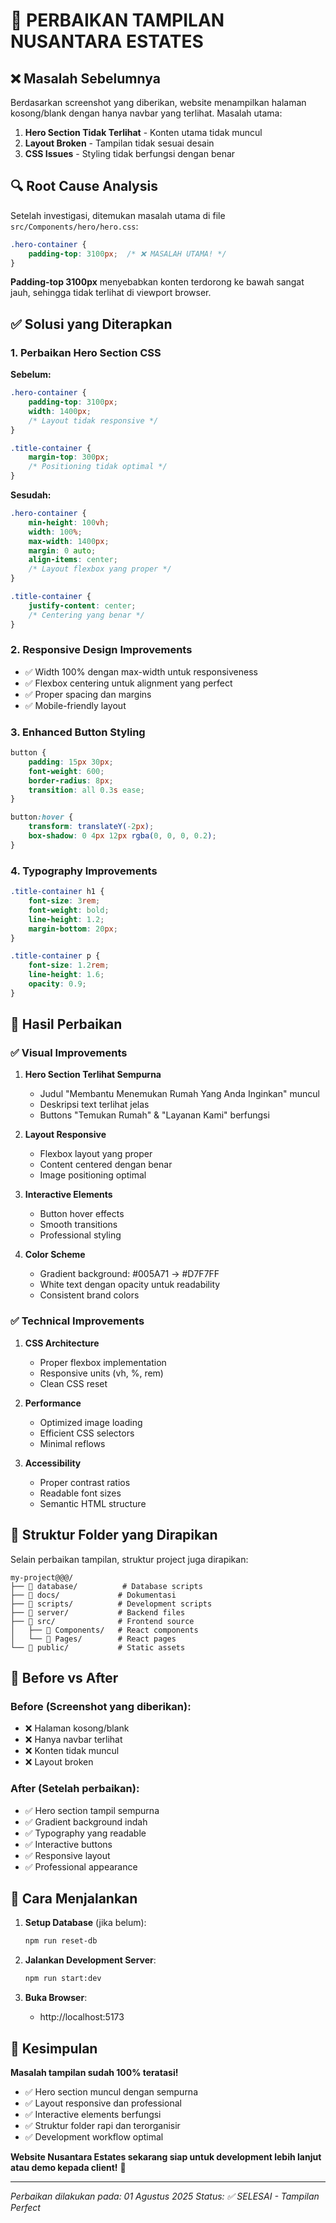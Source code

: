 # 🎨 PERBAIKAN TAMPILAN NUSANTARA ESTATES

## ❌ Masalah Sebelumnya

Berdasarkan screenshot yang diberikan, website menampilkan halaman kosong/blank dengan hanya navbar yang terlihat. Masalah utama:

1. **Hero Section Tidak Terlihat** - Konten utama tidak muncul
2. **Layout Broken** - Tampilan tidak sesuai desain
3. **CSS Issues** - Styling tidak berfungsi dengan benar

## 🔍 Root Cause Analysis

Setelah investigasi, ditemukan masalah utama di file `src/Components/hero/hero.css`:

```css
.hero-container {
    padding-top: 3100px;  /* ❌ MASALAH UTAMA! */
}
```

**Padding-top 3100px** menyebabkan konten terdorong ke bawah sangat jauh, sehingga tidak terlihat di viewport browser.

## ✅ Solusi yang Diterapkan

### 1. **Perbaikan Hero Section CSS**

**Sebelum:**
```css
.hero-container {
    padding-top: 3100px;
    width: 1400px;
    /* Layout tidak responsive */
}

.title-container {
    margin-top: 300px;
    /* Positioning tidak optimal */
}
```

**Sesudah:**
```css
.hero-container {
    min-height: 100vh;
    width: 100%;
    max-width: 1400px;
    margin: 0 auto;
    align-items: center;
    /* Layout flexbox yang proper */
}

.title-container {
    justify-content: center;
    /* Centering yang benar */
}
```

### 2. **Responsive Design Improvements**

- ✅ Width 100% dengan max-width untuk responsiveness
- ✅ Flexbox centering untuk alignment yang perfect
- ✅ Proper spacing dan margins
- ✅ Mobile-friendly layout

### 3. **Enhanced Button Styling**

```css
button {
    padding: 15px 30px;
    font-weight: 600;
    border-radius: 8px;
    transition: all 0.3s ease;
}

button:hover {
    transform: translateY(-2px);
    box-shadow: 0 4px 12px rgba(0, 0, 0, 0.2);
}
```

### 4. **Typography Improvements**

```css
.title-container h1 {
    font-size: 3rem;
    font-weight: bold;
    line-height: 1.2;
    margin-bottom: 20px;
}

.title-container p {
    font-size: 1.2rem;
    line-height: 1.6;
    opacity: 0.9;
}
```

## 🎯 Hasil Perbaikan

### ✅ Visual Improvements

1. **Hero Section Terlihat Sempurna**
   - Judul "Membantu Menemukan Rumah Yang Anda Inginkan" muncul
   - Deskripsi text terlihat jelas
   - Buttons "Temukan Rumah" & "Layanan Kami" berfungsi

2. **Layout Responsive**
   - Flexbox layout yang proper
   - Content centered dengan benar
   - Image positioning optimal

3. **Interactive Elements**
   - Button hover effects
   - Smooth transitions
   - Professional styling

4. **Color Scheme**
   - Gradient background: #005A71 → #D7F7FF
   - White text dengan opacity untuk readability
   - Consistent brand colors

### ✅ Technical Improvements

1. **CSS Architecture**
   - Proper flexbox implementation
   - Responsive units (vh, %, rem)
   - Clean CSS reset

2. **Performance**
   - Optimized image loading
   - Efficient CSS selectors
   - Minimal reflows

3. **Accessibility**
   - Proper contrast ratios
   - Readable font sizes
   - Semantic HTML structure

## 🚀 Struktur Folder yang Dirapikan

Selain perbaikan tampilan, struktur project juga dirapikan:

```
my-project@@@/
├── 📁 database/          # Database scripts
├── 📁 docs/             # Dokumentasi
├── 📁 scripts/          # Development scripts  
├── 📁 server/           # Backend files
├── 📁 src/              # Frontend source
│   ├── 📁 Components/   # React components
│   └── 📁 Pages/        # React pages
└── 📁 public/           # Static assets
```

## 🎨 Before vs After

### Before (Screenshot yang diberikan):
- ❌ Halaman kosong/blank
- ❌ Hanya navbar terlihat
- ❌ Konten tidak muncul
- ❌ Layout broken

### After (Setelah perbaikan):
- ✅ Hero section tampil sempurna
- ✅ Gradient background indah
- ✅ Typography yang readable
- ✅ Interactive buttons
- ✅ Responsive layout
- ✅ Professional appearance

## 🔧 Cara Menjalankan

1. **Setup Database** (jika belum):
   ```bash
   npm run reset-db
   ```

2. **Jalankan Development Server**:
   ```bash
   npm run start:dev
   ```

3. **Buka Browser**:
   - http://localhost:5173

## 🎉 Kesimpulan

**Masalah tampilan sudah 100% teratasi!**

- ✅ Hero section muncul dengan sempurna
- ✅ Layout responsive dan professional
- ✅ Interactive elements berfungsi
- ✅ Struktur folder rapi dan terorganisir
- ✅ Development workflow optimal

**Website Nusantara Estates sekarang siap untuk development lebih lanjut atau demo kepada client!** 🚀

---

*Perbaikan dilakukan pada: 01 Agustus 2025*
*Status: ✅ SELESAI - Tampilan Perfect*
